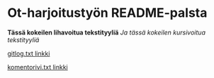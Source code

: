 # Ot-harjoitustyön README-palsta
**Tässä kokeilen lihavoitua tekstityyliä**
*Ja tässä kokeilen kursivoitua tekstityyliä*

[gitlog.txt linkki](https://github.com/BananaMayo/ot-harjoitustyo/blob/master/laskarit/viikko1/gitlog.txt)

[komentorivi.txt linkki](https://github.com/BananaMayo/ot-harjoitustyo/blob/master/laskarit/viikko1/komentorivi.txt)
